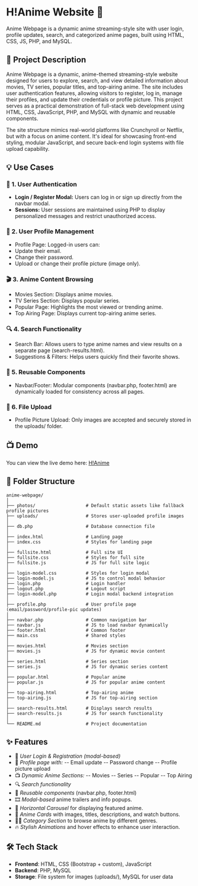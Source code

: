 # H!Anime Website 🎌
Anime Webpage is a dynamic anime streaming-style site with user login, profile updates, search, and categorized anime pages, built using HTML, CSS, JS, PHP, and MySQL.

## 📖 Project Description
Anime Webpage is a dynamic, anime-themed streaming-style website designed for users to explore, search, and view detailed information about movies, TV series, popular titles, and top-airing anime. The site includes user authentication features, allowing visitors to register, log in, manage their profiles, and update their credentials or profile picture. This project serves as a practical demonstration of full-stack web development using HTML, CSS, JavaScript, PHP, and MySQL with dynamic and reusable components.

The site structure mimics real-world platforms like Crunchyroll or Netflix, but with a focus on anime content. It's ideal for showcasing front-end styling, modular JavaScript, and secure back-end login systems with file upload capability.

## 💡 Use Cases
### 🔐 1. User Authentication
- **Login / Register Modal:** Users can log in or sign up directly from the navbar modal.
- **Sessions:** User sessions are maintained using PHP to display personalized messages and restrict unauthorized access.

### 👤 2. User Profile Management
- Profile Page: Logged-in users can:
- Update their email.
- Change their password.
- Upload or change their profile picture (image only).

### 🎬 3. Anime Content Browsing
- Movies Section: Displays anime movies.
- TV Series Section: Displays popular series.
- Popular Page: Highlights the most viewed or trending anime.
- Top Airing Page: Displays current top-airing anime series.

### 🔍 4. Search Functionality
- Search Bar: Allows users to type anime names and view results on a separate page (search-results.html).
- Suggestions & Filters: Helps users quickly find their favorite shows.

### 🧩 5. Reusable Components
- Navbar/Footer: Modular components (navbar.php, footer.html) are dynamically loaded for consistency across all pages.

### 📁 6. File Upload
- Profile Picture Upload: Only images are accepted and securely stored in the uploads/ folder.

## 📺 Demo
You can view the live demo here: [H!Anime](https://anime-webpage-tanishavyastvs-projects.vercel.app/)

## 📁 Folder Structure
```
anime-webpage/
│
├── photos/                   # Default static assets like fallback profile pictures
├── uploads/                  # Stores user-uploaded profile images
│
├── db.php                    # Database connection file
│
├── index.html                # Landing page
├── index.css                 # Styles for landing page
│
├── fullsite.html             # Full site UI
├── fullsite.css              # Styles for full site
├── fullsite.js               # JS for full site logic
│
├── login-model.css           # Styles for login modal
├── login-model.js            # JS to control modal behavior
├── login.php                 # Login handler
├── logout.php                # Logout script
├── login-model.php           # Login modal backend integration
│
├── profile.php               # User profile page (email/password/profile-pic updates)
│
├── navbar.php                # Common navigation bar
├── navbar.js                 # JS to load navbar dynamically
├── footer.html               # Common footer
├── main.css                  # Shared styles
│
├── movies.html               # Movies section
├── movies.js                 # JS for dynamic movie content
│
├── series.html               # Series section
├── series.js                 # JS for dynamic series content
│
├── popular.html              # Popular anime
├── popular.js                # JS for popular anime content
│
├── top-airing.html           # Top-airing anime
├── top-airing.js             # JS for top-airing section
│
├── search-results.html       # Displays search results
├── search-results.js         # JS for search functionality
│
└── README.md                 # Project documentation
```

## ✨ Features
- 🔐 *User Login & Registration (modal-based)*
- 👤 *Profile page with:*
-- Email update
-- Password change
-- Profile picture upload
- 📺 *Dynamic Anime Sections:*
-- Movies
-- Series
-- Popular
-- Top Airing
- 🔍 *Search functionality*
- 🧩 *Reusable components* (navbar.php, footer.html)
- 🎞️ *Modal-based* anime trailers and info popups.
- 🚥 *Horizontal Carousel* for displaying featured anime.
- 🎴 *Anime Cards* with images, titles, descriptions, and watch buttons.
- 👐🏻 *Category Section* to browse anime by different genres.
- 🔥 *Stylish Animations* and hover effects to enhance user interaction.

## 🛠️ Tech Stack
- **Frontend**: HTML, CSS (Bootstrap + custom), JavaScript
- **Backend**: PHP, MySQL
- **Storage**: File system for images (uploads/), MySQL for user data
